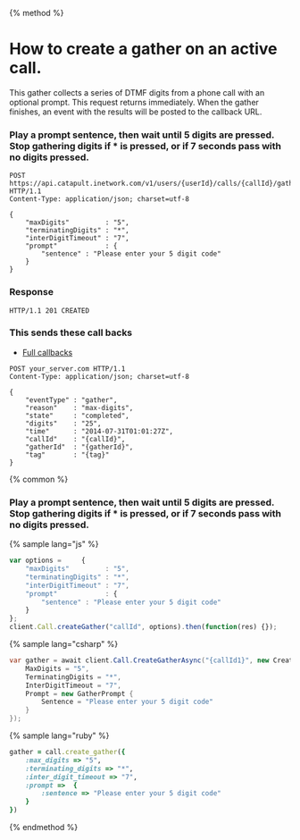 {% method %}

# How to create a gather on an active call.

This gather collects a series of DTMF digits from a phone call with an optional prompt. This request returns immediately. When the gather finishes, an event with the results will be posted to the callback URL.

### Play a prompt sentence, then wait until 5 digits are pressed. Stop gathering digits if * is pressed, or if 7 seconds pass with no digits pressed.

```http
POST https://api.catapult.inetwork.com/v1/users/{userId}/calls/{callId}/gather HTTP/1.1
Content-Type: application/json; charset=utf-8

{
    "maxDigits"         : "5",
    "terminatingDigits" : "*",
    "interDigitTimeout" : "7",
    "prompt"            : {
        "sentence" : "Please enter your 5 digit code"
    }
}
```

### Response

```http
HTTP/1.1 201 CREATED
```

### This sends these call backs
* [Full callbacks](http://dev.bandwidth.com/ap-docs/apiCallbacks/gather.html)

```http
POST your_server.com HTTP/1.1
Content-Type: application/json; charset=utf-8

{
    "eventType" : "gather",
    "reason"    : "max-digits",
    "state"     : "completed",
    "digits"    : "25",
    "time"      : "2014-07-31T01:01:27Z",
    "callId"    : "{callId}",
    "gatherId"  : "{gatherId}",
    "tag"       : "{tag}"
}
```

{% common %}

### Play a prompt sentence, then wait until 5 digits are pressed. Stop gathering digits if * is pressed, or if 7 seconds pass with no digits pressed.

{% sample lang="js" %}

```js
var options =     {
    "maxDigits"         : "5",
    "terminatingDigits" : "*",
    "interDigitTimeout" : "7",
    "prompt"            : {
        "sentence" : "Please enter your 5 digit code"
    }
};
client.Call.createGather("callId", options).then(function(res) {});
```

{% sample lang="csharp" %}

```csharp
var gather = await client.Call.CreateGatherAsync("{callId1}", new CreateGatherData {
    MaxDigits = "5",
    TerminatingDigits = "*",
    InterDigitTimeout = "7",
    Prompt = new GatherPrompt {
        Sentence = "Please enter your 5 digit code"
    }
});
```

{% sample lang="ruby" %}

```ruby
gather = call.create_gather({
    :max_digits => "5",
    :terminating_digits => "*",
    :inter_digit_timeout => "7",
    :prompt =>  {
        :sentence => "Please enter your 5 digit code"
    }
})
```

{% endmethod %}



